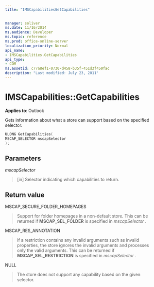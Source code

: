 ```yaml
---
title: "IMSCapabilitiesGetCapabilities"
 
 
manager: soliver
ms.date: 11/16/2014
ms.audience: Developer
ms.topic: reference
ms.prod: office-online-server
localization_priority: Normal
api_name:
- IMSCapabilities.GetCapabilities
api_type:
- COM
ms.assetid: c77a8ef1-0730-d458-b35f-451d3f450fac
description: "Last modified: July 23, 2011"
---
```


# IMSCapabilities::GetCapabilities

  
  
**Applies to**: Outlook 
  
Gets information about what a store can support based on the specified selector.
  
```cpp
ULONG GetCapabilities( 
MSCAP_SELECTOR mscapSelector 
);
```

## Parameters

 *mscapSelector* 
  
> [in] Selector indicating which capabilities to return.
    
## Return value

MSCAP_SECURE_FOLDER_HOMEPAGES
  
> Support for folder homepages in a non-default store. This can be returned if **MSCAP_SEL_FOLDER** is specified in  *mscapSelector*  . 
    
MSCAP_RES_ANNOTATION
  
> If a restriction contains any invalid arguments such as invalid properties, the store ignores the invalid arguments and processes only the valid arguments. This can be returned if **MSCAP_SEL_RESTRICTION** is specified in  *mscapSelector*  . 
    
NULL
  
> The store does not support any capability based on the given selector.
    

